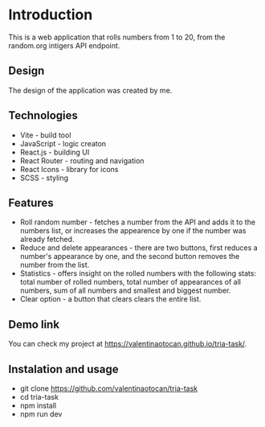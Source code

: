 # Introduction
This is a web application that rolls numbers from 1 to 20, from the random.org intigers API endpoint.

## Design
The design of the application was created by me.

## Technologies
* Vite - build tool
* JavaScript - logic creaton
* React.js - building UI
* React Router - routing and navigation
* React Icons - library for icons
* SCSS - styling

## Features
- Roll random number - fetches a number from the API and adds it to the numbers list, or increases the appearence by one if the number was already fetched.
- Reduce and delete appearances - there are two buttons, first reduces a number's appearance by one, and the second button removes the number from the list.
- Statistics - offers insight on the rolled numbers with the following stats: total number of rolled numbers, total number of appearances of all numbers, sum of all numbers and smallest and biggest number.
- Clear option - a button that clears clears the entire list.

## Demo link
You can check my project at https://valentinaotocan.github.io/tria-task/.
## Instalation and usage
* git clone https://github.com/valentinaotocan/tria-task
* cd tria-task
* npm install
* npm run dev
